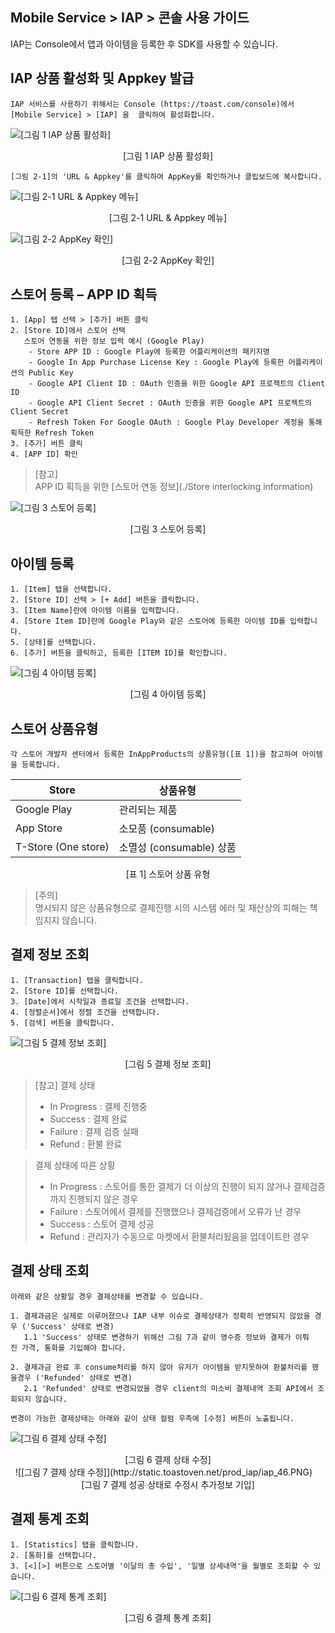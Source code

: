 ## Mobile Service > IAP > 콘솔 사용 가이드

IAP는 Console에서 앱과 아이템을 등록한 후 SDK를 사용할 수 있습니다.

## IAP 상품 활성화 및 Appkey 발급

```
IAP 서비스를 사용하기 위해서는 Console (https://toast.com/console)에서
[Mobile Service] > [IAP] 을  클릭하여 활성화합니다.
```

![[그림 1 IAP 상품 활성화]](http://static.toastoven.net/prod_iap/iap_n_52.png)
<center>[그림 1 IAP 상품 활성화]</center>

```
[그림 2-1]의 'URL & Appkey'를 클릭하여 AppKey를 확인하거나 클립보드에 복사합니다.
```

![[그림 2-1 URL & Appkey 메뉴]](http://static.toastoven.net/prod_iap/iap_n_53.png)
<center>[그림 2-1 URL & Appkey 메뉴]</center>


![[그림 2-2 AppKey 확인]](http://static.toastoven.net/prod_iap/iap_n_54.png)
<center>[그림 2-2 AppKey 확인]</center>

## 스토어 등록 – APP ID 획득

```
1. [App] 탭 선택 > [추가] 버튼 클릭  
2. [Store ID]에서 스토어 선택  
   스토어 연동을 위한 정보 입력 예시 (Google Play)  
    - Store APP ID : Google Play에 등록한 어플리케이션의 패키지명  
    - Google In App Purchase License Key : Google Play에 등록한 어플리케이션의 Public Key  
    - Google API Client ID : OAuth 인증을 위한 Google API 프로젝트의 Client ID  
    - Google API Client Secret : OAuth 인증을 위한 Google API 프로젝트의 Client Secret  
    - Refresh Token For Google OAuth : Google Play Developer 계정을 통해 획득한 Refresh Token  
3. [추가] 버튼 클릭  
4. [APP ID] 확인
```

> [참고]  
> APP ID 획득을 위한 [스토어 연동 정보](./Store interlocking information)    

![[그림 3 스토어 등록]](http://static.toastoven.net/prod_iap/iap_n_32.png)
<center>[그림 3 스토어 등록]</center>

## 아이템 등록

```
1. [Item] 탭을 선택합니다.  
2. [Store ID] 선택 > [+ Add] 버튼을 클릭합니다.  
3. [Item Name]란에 아이템 이름을 입력합니다.  
4. [Store Item ID]란에 Google Play와 같은 스토어에 등록한 아이템 ID를 입력합니다.  
5. [상태]를 선택합니다.  
6. [추가] 버튼을 클릭하고, 등록한 [ITEM ID]를 확인합니다.  
```

![[그림 4 아이템 등록]](http://static.toastoven.net/prod_iap/iap_n_33.png)
<center>[그림 4 아이템 등록]</center>

## 스토어 상품유형

```
각 스토어 개발자 센터에서 등록한 InAppProducts의 상품유형([표 1])을 참고하여 아이템을 등록합니다.
```

|Store|	상품유형|
|---|---|
|Google Play|	관리되는 제품|
|App Store|	소모품 (consumable)|
|T-Store (One store)|	소멸성 (consumable) 상품|

<center>[표 1] 스토어 상품 유형</center>

> [주의]  
> 명시되지 않은 상품유형으로 결제진행 시의 시스템 에러 및 재산상의 피해는 책임지지 않습니다.

## 결제 정보 조회

```
1. [Transaction] 탭을 클릭합니다.  
2. [Store ID]를 선택합니다.  
3. [Date]에서 시작일과 종료일 조건을 선택합니다.  
4. [정렬순서]에서 정렬 조건을 선택합니다.
5. [검색] 버튼을 클릭합니다.  
```

![[그림 5 결제 정보 조회]](http://static.toastoven.net/prod_iap/iap_n_44.png)
<center>[그림 5 결제 정보 조회]</center>

> [참고]
> 결제 상태   
>  - In Progress : 결제 진행중   
>  - Success : 결제 완료   
>  - Failure : 결제 검증 실패  
>  - Refund : 환불 완료

> 결제 상태에 따른 상황  
>  - In Progress : 스토어를 통한 결제가 더 이상의 진행이 되지 않거나 결제검증까지 진행되지 않은 경우  
>  - Failure : 스토어에서 결제를 진행했으나 결제검증에서 오류가 난 경우  
>  - Success : 스토어 결제 성공
>  - Refund : 관리자가 수동으로 마켓에서 환불처리됬음을 업데이트한 경우


## 결제 상태 조회
```
아래와 같은 상황일 경우 결제상태를 변경할 수 있습니다.

1. 결제과금은 실제로 이루어졌으나 IAP 내부 이슈로 결제상태가 정확히 반영되지 않았을 경우 ('Success' 상태로 변경)
   1.1 'Success' 상태로 변경하기 위해선 그림 7과 같이 영수증 정보와 결제가 이뤄진 가격, 통화를 기입해야 합니다.

2. 결제과금 완료 후 consume처리를 하지 않아 유저가 아이템을 받지못하여 환불처리를 했을경우 ('Refunded' 상태로 변경)
   2.1 'Refunded' 상태로 변경되었을 경우 client의 미소비 결제내역 조회 API에서 조회되지 않습니다.

변경이 가능한 결제상태는 아래와 같이 상태 컬럼 우측에 [수정] 버튼이 노출됩니다.
```
![[그림 6 결제 상태 수정]](http://static.toastoven.net/prod_iap/iap_45.png)
<center>[그림 6 결제 상태 수정]</center>
 
![[그림 7 결제 상태 수정]](http://static.toastoven.net/prod_iap/iap_46.PNG)
<center>[그림 7 결제 성공 상태로 수정시 추가정보 기입]</center>




## 결제 통계 조회

```
1. [Statistics] 탭을 클릭합니다.  
2. [통화]를 선택합니다.  
3. [<][>] 버튼으로 스토어별 '이달의 총 수입', '일별 상세내역'을 월별로 조회할 수 있습니다.  
```

![[그림 6 결제 통계 조회]](http://static.toastoven.net/prod_iap/iap_n_35.png)
<center>[그림 6 결제 통계 조회]</center>
